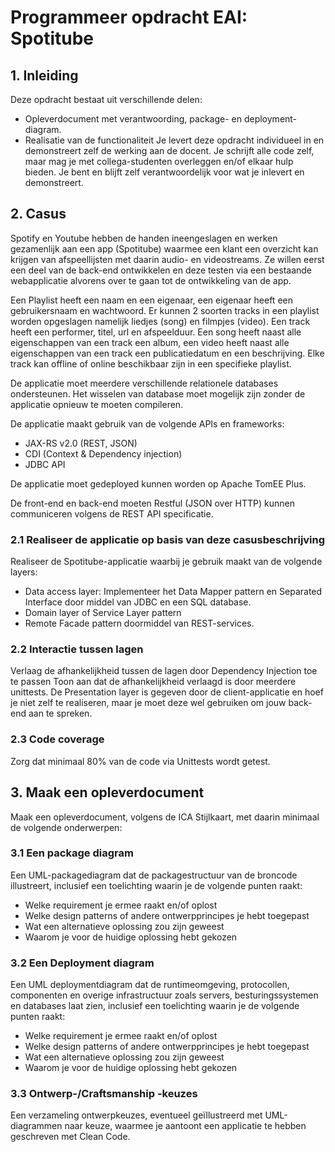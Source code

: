 # Programmeer opdracht EAI: Spotitube

## 1. Inleiding

Deze opdracht bestaat uit verschillende delen:

- Opleverdocument met verantwoording, package- en deployment-diagram.
- Realisatie van de functionaliteit Je levert deze opdracht individueel in en demonstreert zelf de werking aan de
  docent. Je schrijft alle code zelf, maar mag je met collega-studenten overleggen en/of elkaar hulp bieden. Je bent en
  blijft zelf verantwoordelijk voor wat je inlevert en demonstreert.

## 2. Casus

Spotify en Youtube hebben de handen ineengeslagen en werken gezamenlijk aan een app
(Spotitube) waarmee een klant een overzicht kan krijgen van afspeellijsten met daarin audio- en videostreams. Ze willen
eerst een deel van de back-end ontwikkelen en deze testen via een bestaande webapplicatie alvorens over te gaan tot de
ontwikkeling van de app.

Een Playlist heeft een naam en een eigenaar, een eigenaar heeft een gebruikersnaam en wachtwoord. Er kunnen 2 soorten
tracks in een playlist worden opgeslagen namelijk liedjes
(song) en filmpjes (video). Een track heeft een performer, titel, url en afspeelduur. Een song heeft naast alle
eigenschappen van een track een album, een video heeft naast alle eigenschappen van een track een publicatiedatum en een
beschrijving. Elke track kan offline of online beschikbaar zijn in een specifieke playlist.

De applicatie moet meerdere verschillende relationele databases ondersteunen. Het wisselen van database moet mogelijk
zijn zonder de applicatie opnieuw te moeten compileren.

De applicatie maakt gebruik van de volgende APIs en frameworks:

- JAX-RS v2.0 (REST, JSON)
- CDI (Context & Dependency injection)
- JDBC API

De applicatie moet gedeployed kunnen worden op Apache TomEE Plus.

De front-end en back-end moeten Restful (JSON over HTTP) kunnen communiceren volgens de REST API specificatie.

### 2.1 Realiseer de applicatie op basis van deze casusbeschrijving

Realiseer de Spotitube-applicatie waarbij je gebruik maakt van de volgende layers:

- Data access layer: Implementeer het Data Mapper pattern en Separated Interface door middel van JDBC en een SQL
  database.
- Domain layer of Service Layer pattern
- Remote Facade pattern doormiddel van REST-services.

### 2.2 Interactie tussen lagen

Verlaag de afhankelijkheid tussen de lagen door Dependency Injection toe te passen Toon aan dat de afhankelijkheid
verlaagd is door meerdere unittests. De Presentation layer is gegeven door de client-applicatie en hoef je niet zelf te
realiseren, maar je moet deze wel gebruiken om jouw back-end aan te spreken.

### 2.3 Code coverage

Zorg dat minimaal 80% van de code via Unittests wordt getest.

## 3. Maak een opleverdocument

Maak een opleverdocument, volgens de ICA Stijlkaart, met daarin minimaal de volgende onderwerpen:

### 3.1 Een package diagram

Een UML-packagediagram dat de packagestructuur van de broncode illustreert, inclusief een toelichting waarin je de
volgende punten raakt:

- Welke requirement je ermee raakt en/of oplost
- Welke design patterns of andere ontwerpprincipes je hebt toegepast
- Wat een alternatieve oplossing zou zijn geweest
- Waarom je voor de huidige oplossing hebt gekozen

### 3.2 Een Deployment diagram

Een UML deploymentdiagram dat de runtimeomgeving, protocollen, componenten en overige infrastructuur zoals servers,
besturingssystemen en databases laat zien, inclusief een toelichting waarin je de volgende punten raakt:

- Welke requirement je ermee raakt en/of oplost
- Welke design patterns of andere ontwerpprincipes je hebt toegepast
- Wat een alternatieve oplossing zou zijn geweest
- Waarom je voor de huidige oplossing hebt gekozen

### 3.3 Ontwerp-/Craftsmanship -keuzes

Een verzameling ontwerpkeuzes, eventueel geïllustreerd met UML-diagrammen naar keuze, waarmee je aantoont een applicatie
te hebben geschreven met Clean Code.